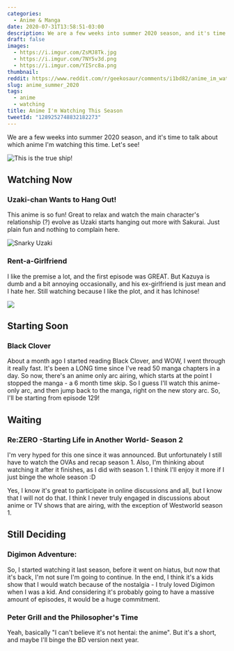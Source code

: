 ```yaml
---
categories:
  - Anime & Manga
date: 2020-07-31T13:58:51-03:00
description: We are a few weeks into summer 2020 season, and it's time to talk about which anime I'm watching this time. Let's see!
draft: false
images:
  - https://i.imgur.com/ZsMJ8Tk.jpg
  - https://i.imgur.com/7NY5v3d.png
  - https://i.imgur.com/YISrc8a.png
thumbnail: 
reddit: https://www.reddit.com/r/geekosaur/comments/i1bd82/anime_im_watching_this_season/
slug: anime_summer_2020
tags:
  - anime
  - watching
title: Anime I'm Watching This Season
tweetId: "1289252748832182273"
---
```


We are a few weeks into summer 2020 season, and it's time to talk about which anime I'm watching this time. Let's see!

![This is the true ship!](https://i.imgur.com/ZsMJ8Tk.jpg)

<!--more-->

## Watching Now

### Uzaki-chan Wants to Hang Out!

This anime is so fun! Great to relax and watch the main character's relationship (?) evolve as Uzaki starts hanging out more with Sakurai. Just plain fun and nothing to complain here.

![Snarky Uzaki](https://i.imgur.com/7NY5v3d.png)

### Rent-a-Girlfriend

I like the premise a lot, and the first episode was GREAT. But Kazuya is dumb and a bit annoying occasionally, and his ex-girlfriend is just mean and I hate her. Still watching because I like the plot, and it has Ichinose!

![](https://i.imgur.com/YISrc8a.png)

## Starting Soon

### Black Clover

About a month ago I started reading Black Clover, and WOW, I went through it really fast. It's been a LONG time since I've read 50 manga chapters in a day. So now, there's an anime only arc airing, which starts at the point I stopped the manga - a 6 month time skip. So I guess I'll watch this anime-only arc, and then jump back to the manga, right on the new story arc. So, I'll be starting from episode 129!

## Waiting

### Re:ZERO -Starting Life in Another World- Season 2

I'm very hyped for this one since it was announced. But unfortunately I still have to watch the OVAs and recap season 1. Also, I'm thinking about watching it after it finishes, as I did with season 1. I think I'll enjoy it more if I just binge the whole season :D

Yes, I know it's great to participate in online discussions and all, but I know that I will not do that. I think I never truly engaged in discussions about anime or TV shows that are airing, with the exception of Westworld season 1.

## Still Deciding

### Digimon Adventure:

So, I started watching it last season, before it went on hiatus, but now that it's back, I'm not sure I'm going to continue. In the end, I think it's a kids show that I would watch because of the nostalgia - I truly loved Digimon when I was a kid. And considering it's probably going to have a massive amount of episodes, it would be a huge commitment.

### Peter Grill and the Philosopher's Time

Yeah, basically "I can't believe it's not hentai: the anime". But it's a short, and maybe I'll binge the BD version next year.
